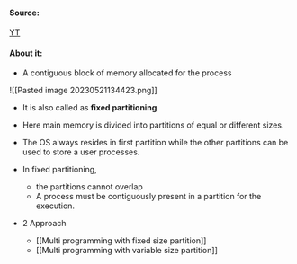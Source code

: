 #### Source:
[YT](https://www.youtube.com/watch?v=lxus-whQDnk&list=PLXj4XH7LcRfDrdQuJTHIPmKMpa7eYVaPm&index=50)

#### About it:

* A contiguous block of memory allocated for the process

![[Pasted image 20230521134423.png]]

* It is also called as **fixed partitioning**
* Here main memory is divided into partitions of equal or different sizes.
* The OS always resides in first partition while the other partitions can be used to store a user processes.
* In fixed partitioning,
	* the partitions cannot overlap
	* A process must be contiguously present in a partition for the execution.

* 2 Approach
	* [[Multi programming with fixed size partition]]
	* [[Multi programming with variable size partition]]
